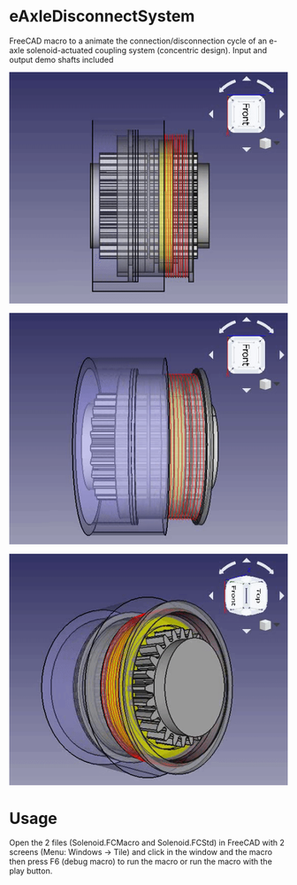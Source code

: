 # eAxleDisconnectSystem
FreeCAD macro to a animate the connection/disconnection cycle of an e-axle solenoid-actuated coupling system (concentric design).
Input and output demo shafts included

![](/Video/GIF_N.gif)

![](/Video/GIF_L.gif)

![](/Video/GIF_P.gif)


# Usage
Open the 2 files (Solenoid.FCMacro and Solenoid.FCStd) in FreeCAD with 2 screens (Menu: Windows → Tile) and click in the window and the macro then press F6 (debug macro) to run the macro or run the macro with the play button.

